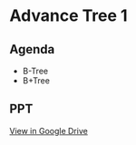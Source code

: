 # Advance Tree 1

## Agenda

+ B-Tree
+ B+Tree

## PPT

[View in Google Drive](https://drive.google.com/open?id=1mT1ESUNs_rVFvug5x8MMBYG0OxkVc3YAV9FqMm8RPZU)

